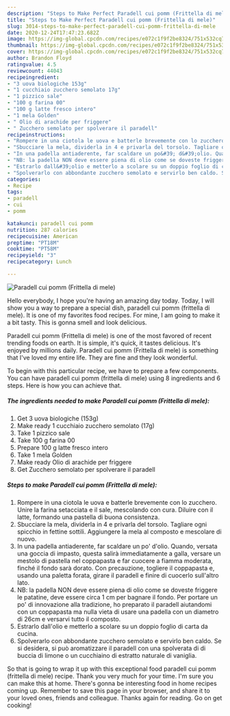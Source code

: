 ```yaml
---
description: "Steps to Make Perfect Paradell cui pomm (Frittella di mele)"
title: "Steps to Make Perfect Paradell cui pomm (Frittella di mele)"
slug: 3014-steps-to-make-perfect-paradell-cui-pomm-frittella-di-mele
date: 2020-12-24T17:47:23.682Z
image: https://img-global.cpcdn.com/recipes/e072c1f9f2be8324/751x532cq70/paradell-cui-pomm-frittella-di-mele-recipe-main-photo.jpg
thumbnail: https://img-global.cpcdn.com/recipes/e072c1f9f2be8324/751x532cq70/paradell-cui-pomm-frittella-di-mele-recipe-main-photo.jpg
cover: https://img-global.cpcdn.com/recipes/e072c1f9f2be8324/751x532cq70/paradell-cui-pomm-frittella-di-mele-recipe-main-photo.jpg
author: Brandon Floyd
ratingvalue: 4.5
reviewcount: 44043
recipeingredient:
- "3 uova biologiche 153g"
- "1 cucchiaio zucchero semolato 17g"
- "1 pizzico sale"
- "100 g farina 00"
- "100 g latte fresco intero"
- "1 mela Golden"
- " Olio di arachide per friggere"
- " Zucchero semolato per spolverare il paradell"
recipeinstructions:
- "Rompere in una ciotola le uova e batterle brevemente con lo zucchero. Unire la farina setacciata e il sale, mescolando con cura. Diluire con il latte, formando una pastella di buona consistenza."
- "Sbucciare la mela, dividerla in 4 e privarla del torsolo. Tagliare ogni spicchio in fettine sottili. Aggiungere la mela al composto e mescolare di nuovo."
- "In una padella antiaderente, far scaldare un po&#39; d&#39;olio. Quando, versata una goccia di impasto, questa salirà immediatamente a galla, versare un mestolo di pastella nel coppapasta e far cuocere a fiamma moderata, finché il fondo sarà dorato. Con precauzione, togliere il coppapasta e, usando una paletta forata, girare il paradell e finire di cuocerlo sull&#39;altro lato."
- "NB: la padella NON deve essere piena di olio come se doveste friggere le patatine, deve essere circa 1 cm per bagnare il fondo. Per portare un po&#39; di innovazione alla tradizione, ho preparato il paradell aiutandomi con un coppapasta ma nulla vieta di usare una padella con un diametro di 26cm e versarvi tutto il composto."
- "Estrarlo dall&#39;olio e metterlo a scolare su un doppio foglio di carta da cucina."
- "Spolverarlo con abbondante zucchero semolato e servirlo ben caldo. Se si desidera, si può aromatizzare il paradell con una spolverata di di buccia di limone o un cucchiaino di estratto naturale di vaniglia."
categories:
- Recipe
tags:
- paradell
- cui
- pomm

katakunci: paradell cui pomm 
nutrition: 287 calories
recipecuisine: American
preptime: "PT18M"
cooktime: "PT58M"
recipeyield: "3"
recipecategory: Lunch

---
```



![Paradell cui pomm (Frittella di mele)](https://img-global.cpcdn.com/recipes/e072c1f9f2be8324/751x532cq70/paradell-cui-pomm-frittella-di-mele-recipe-main-photo.jpg)

Hello everybody, I hope you're having an amazing day today. Today, I will show you a way to prepare a special dish, paradell cui pomm (frittella di mele). It is one of my favorites food recipes. For mine, I am going to make it a bit tasty. This is gonna smell and look delicious.

Paradell cui pomm (Frittella di mele) is one of the most favored of recent trending foods on earth. It is simple, it's quick, it tastes delicious. It's enjoyed by millions daily. Paradell cui pomm (Frittella di mele) is something that I've loved my entire life. They are fine and they look wonderful.




To begin with this particular recipe, we have to prepare a few components. You can have paradell cui pomm (frittella di mele) using 8 ingredients and 6 steps. Here is how you can achieve that.

<!--inarticleads1-->

##### The ingredients needed to make Paradell cui pomm (Frittella di mele):

1. Get 3 uova biologiche (153g)
1. Make ready 1 cucchiaio zucchero semolato (17g)
1. Take 1 pizzico sale
1. Take 100 g farina 00
1. Prepare 100 g latte fresco intero
1. Take 1 mela Golden
1. Make ready  Olio di arachide per friggere
1. Get  Zucchero semolato per spolverare il paradell




<!--inarticleads2-->

##### Steps to make Paradell cui pomm (Frittella di mele):

1. Rompere in una ciotola le uova e batterle brevemente con lo zucchero. Unire la farina setacciata e il sale, mescolando con cura. Diluire con il latte, formando una pastella di buona consistenza.
1. Sbucciare la mela, dividerla in 4 e privarla del torsolo. Tagliare ogni spicchio in fettine sottili. Aggiungere la mela al composto e mescolare di nuovo.
1. In una padella antiaderente, far scaldare un po&#39; d&#39;olio. Quando, versata una goccia di impasto, questa salirà immediatamente a galla, versare un mestolo di pastella nel coppapasta e far cuocere a fiamma moderata, finché il fondo sarà dorato. Con precauzione, togliere il coppapasta e, usando una paletta forata, girare il paradell e finire di cuocerlo sull&#39;altro lato.
1. NB: la padella NON deve essere piena di olio come se doveste friggere le patatine, deve essere circa 1 cm per bagnare il fondo. Per portare un po&#39; di innovazione alla tradizione, ho preparato il paradell aiutandomi con un coppapasta ma nulla vieta di usare una padella con un diametro di 26cm e versarvi tutto il composto.
1. Estrarlo dall&#39;olio e metterlo a scolare su un doppio foglio di carta da cucina.
1. Spolverarlo con abbondante zucchero semolato e servirlo ben caldo. Se si desidera, si può aromatizzare il paradell con una spolverata di di buccia di limone o un cucchiaino di estratto naturale di vaniglia.




So that is going to wrap it up with this exceptional food paradell cui pomm (frittella di mele) recipe. Thank you very much for your time. I'm sure you can make this at home. There's gonna be interesting food in home recipes coming up. Remember to save this page in your browser, and share it to your loved ones, friends and colleague. Thanks again for reading. Go on get cooking!
